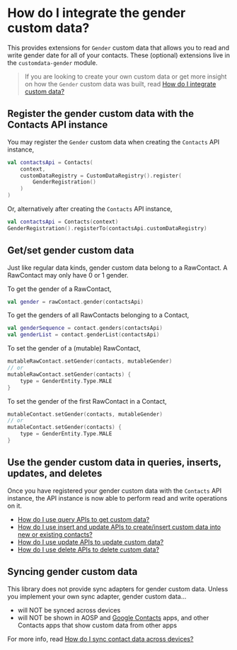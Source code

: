 # How do I integrate the gender custom data?

This provides extensions for `Gender` custom data that allows you to read and write gender date for 
all of your contacts. These (optional) extensions live in the `customdata-gender` module.

> If you are looking to create your own custom data or get more insight on how the `Gender` custom
> data was built, read [How do I integrate custom data?](/howto/howto-integrate-custom-data.md)

## Register the gender custom data with the Contacts API instance

You may register the `Gender` custom data when creating the `Contacts` API instance,

```kotlin
val contactsApi = Contacts(
    context,
    customDataRegistry = CustomDataRegistry().register(
        GenderRegistration()
    )
)
```

Or, alternatively after creating the `Contacts` API instance,

```kotlin
val contactsApi = Contacts(context)
GenderRegistration().registerTo(contactsApi.customDataRegistry)
```

## Get/set gender custom data 

Just like regular data kinds, gender custom data belong to a RawContact. A RawContact may only have
0 or 1 gender.

To get the gender of a RawContact,

```kotlin
val gender = rawContact.gender(contactsApi)
```

To get the genders of all RawContacts belonging to a Contact,

```kotlin
val genderSequence = contact.genders(contactsApi)
val genderList = contact.genderList(contactsApi)
```

To set the gender of a (mutable) RawContact,

```kotlin
mutableRawContact.setGender(contacts, mutableGender)
// or
mutableRawContact.setGender(contacts) {
    type = GenderEntity.Type.MALE
}
```

To set the gender of the first RawContact in a Contact,

```kotlin
mutableContact.setGender(contacts, mutableGender)
// or
mutableContact.setGender(contacts) {
    type = GenderEntity.Type.MALE
}
```

## Use the gender custom data in queries, inserts, updates, and deletes

Once you have registered your gender custom data with the `Contacts` API instance, the API instance 
is now able to perform read and write operations on it.

- [How do I use query APIs to get custom data?](/howto/howto-query-custom-data.md)
- [How do I use insert and update APIs to create/insert custom data into new or existing contacts?](/howto/howto-insert-custom-data.md)
- [How do I use update APIs to update custom data?](/howto/howto-update-custom-data.md)
- [How do I use delete APIs to delete custom data?](/howto/howto-delete-custom-data.md)

## Syncing gender custom data

This library does not provide sync adapters for gender custom data. Unless you implement your own 
sync adapter, gender custom data...

- will NOT be synced across devices
- will NOT be shown in AOSP and [Google Contacts][google-contacts] apps, and other Contacts apps
  that show custom data from other apps

For more info, read [How do I sync contact data across devices?](/howto/howto-sync-contact-data.md)

[google-contacts]: https://play.google.com/store/apps/details?id=com.google.android.contacts